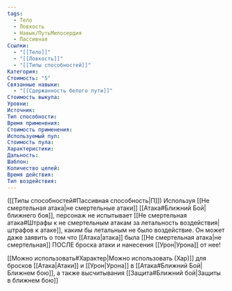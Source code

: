 ```yaml
---
tags:
  - Тело
  - Ловкость
  - Навык/ПутьМилосердия
  - Пассивная
Ссылки:
  - "[[Тело]]"
  - "[[Ловкость]]"
  - "[[Типы способностей]]"
Категория: 
Стоимость: "5"
Связанные навыки:
  - "[[Сдержанность белого пути]]"
Стоимость выкупа:
Уровни:
Источник:
Тип способности:
Время применения:
Стоимость применения:
Используемый пул:
Стоимость пула:
Характеристики:
Дальность:
Шаблон:
Количество целей:
Время действия:
Тип воздействия:
---
```

([[Типы способностей#Пассивная способность|П]]) Используя [[Не смертельная атака|не смертельные атаки]] [[Атака#Ближний Бой|ближнего боя]], персонаж не испытывает [[Не смертельная атака#Штрафы к не смертельным атакам за летальность воздействия|штрафов к атаке]], каким бы летальным не было воздействие. Он может даже заявить о том что [[Атака|атака]] была [[Не смертельная атака|не смертельная]] ПОСЛЕ броска атаки и нанесения [[Урон|Урона]] от нее!

[[Можно использовать#Характер|Можно использовать (Хар)]] для бросков [[Атака|Атаки]] и [[Урон|Урона]] в [[Атака#Ближний Бой|Ближнем бою]], а также высчитывания [[Защита#Ближний бой|Защиты в ближнем бою]]
